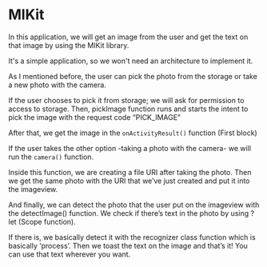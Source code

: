 # MlKit

In this application, we will get an image from the user and get the text on that image by using the MlKit library.

It's a simple application, so we won't need an architecture to implement it.

As I mentioned before, the user can pick the photo from the storage or take a new photo with the camera.

If the user chooses to pick it from storage; we will ask for permission to access to storage.
Then, pickImage function runs and starts the intent to pick the image with the request code “PICK_IMAGE”

After that, we get the image in the ```onActivityResult()``` function (First block)

If the user takes the other option -taking a photo with the camera- we will run the ```camera()``` function. 

Inside this function, we are creating a file URI after taking the photo. Then we get the same photo with the URI that we’ve just created and put it into the imageview. 

And finally, we can detect the photo that the user put on the imageview with the detectImage() function. We check if there’s text in the photo by using ?let (Scope function).

If there is, we basically detect it with the recognizer class function which is basically ‘process’. Then we toast the text on the image and that’s it! You can use that text wherever you want.
